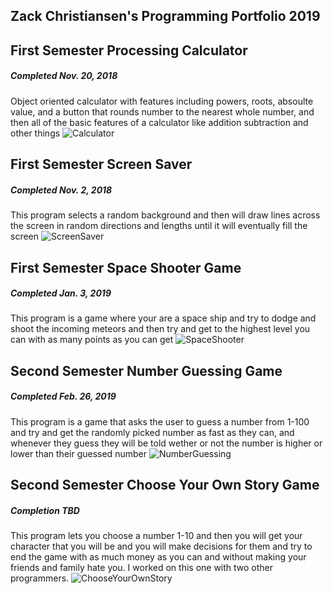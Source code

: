 ## Zack Christiansen's Programming Portfolio 2019

## First Semester Processing Calculator
##### Completed Nov. 20, 2018
Object oriented calculator with features including powers, roots, absoulte value, and a button that rounds number to the nearest whole number, and then all of the basic features of a calculator like addition subtraction and other things
![Calculator](https://github.com/zackChristiansen/2019ProgrammingPortfolio/blob/master/images/calc01.png)

## First Semester Screen Saver
##### Completed Nov. 2, 2018
This program selects a random background and then will draw lines across the screen in random directions and lengths until it will eventually fill the screen
![ScreenSaver](https://github.com/zackChristiansen/2019ProgrammingPortfolio/blob/master/images/ScrnSaver.png)

## First Semester Space Shooter Game
##### Completed Jan. 3, 2019
This program is a game where your are a space ship and try to dodge and shoot the incoming meteors and then try and get to the highest level you can with as many points as you can get
![SpaceShooter](https://github.com/zackChristiansen/2019ProgrammingPortfolio/blob/master/images/SpaceShooter.png)

## Second Semester Number Guessing Game
##### Completed Feb. 26, 2019
This program is a game that asks the user to guess a number from 1-100 and try and get the randomly picked number as fast as they can, and whenever they guess they will be told wether or not the number is higher or lower than their guessed number
![NumberGuessing](https://github.com/zackChristiansen/2019ProgrammingPortfolio/blob/master/images/NumberGuess.png)

## Second Semester Choose Your Own Story Game
##### Completion TBD
This program lets you choose a number 1-10 and then you will get your character that you will be and you will make decisions for them and try to end the game with as much money as you can and without making your friends and family hate you. I worked on this one with two other programmers.
![ChooseYourOwnStory]()
